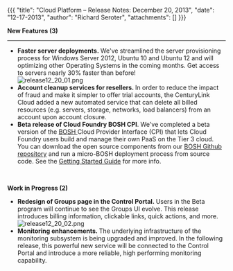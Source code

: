 {{{
  "title": "Cloud Platform – Release Notes: December 20, 2013",
  "date": "12-17-2013",
  "author": "Richard Seroter",
  "attachments": []
}}}

<p><strong>New Features (3)</strong>
</p>
<hr />
<ul>
  <li><strong>Faster server deployments.&nbsp;</strong>We've streamlined the server provisioning process for Windows Server 2012, Ubuntu 10 and Ubuntu 12 and will optimizing other Operating Systems in the coming months. Get access to servers nearly 30% faster
    than before!
    <br /><img src="https://t3n.zendesk.com/attachments/token/zogaza0q34w9wnl/?name=release12_20_01.png" alt="release12_20_01.png" />
  </li>
  <li><strong>Account cleanup services for resellers.&nbsp;</strong>In order to reduce the impact of fraud and make it simpler to offer trial accounts, the CenturyLink Cloud added a new automated service that can delete all billed resources (e.g. servers,
    storage, networks, load balancers) from an account upon account closure.</li>
  <li><strong>Beta release of Cloud Foundry BOSH CPI</strong>. We've completed a beta version of the <a href="http://docs.cloudfoundry.com/docs/running/bosh/" target="_blank">BOSH </a>Cloud Provider Interface (CPI) that lets Cloud Foundry users build and
    manage their own PaaS on the Tier 3 cloud. You can download the open source components from our <a href="https://github.com/Tier3/bosh" target="_blank">BOSH Github repository</a> and run a micro-BOSH deployment process from source code. See the
    <a
    href="https://github.com/Tier3/bosh/wiki/Getting-Started" target="_blank">Getting Started Guide</a> for more info.</li>
</ul>
<p>&nbsp;</p>
<p><strong>Work in Progress (2)</strong>
</p>
<ul>
  <li><strong>Redesign of Groups page in the Control Portal.&nbsp;</strong>Users in the Beta program will continue to see the Groups UI evolve. This release introduces billing information, clickable links, quick actions, and more.
    <br /><img src="https://t3n.zendesk.com/attachments/token/xf4zv7dtfv22qyn/?name=release12_20_02.png" alt="release12_20_02.png" />
  </li>
  <li><strong>Monitoring enhancements.&nbsp;</strong>The underlying infrastructure of the monitoring subsystem is being upgraded and improved. In the following release, this powerful new service will be connected to the Control Portal and introduce a more
    reliable, high performing monitoring capability.</li>
</ul>